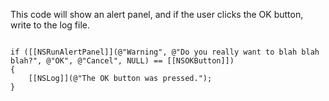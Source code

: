 This code will show an alert panel, and if the user clicks the OK button, write to the log file.

<code>
if ([[NSRunAlertPanel]](@"Warning", @"Do you really want to blah blah blah?", @"OK", @"Cancel", NULL) == [[NSOKButton]]) 
{
    [[NSLog]](@"The OK button was pressed.");
}
</code>
